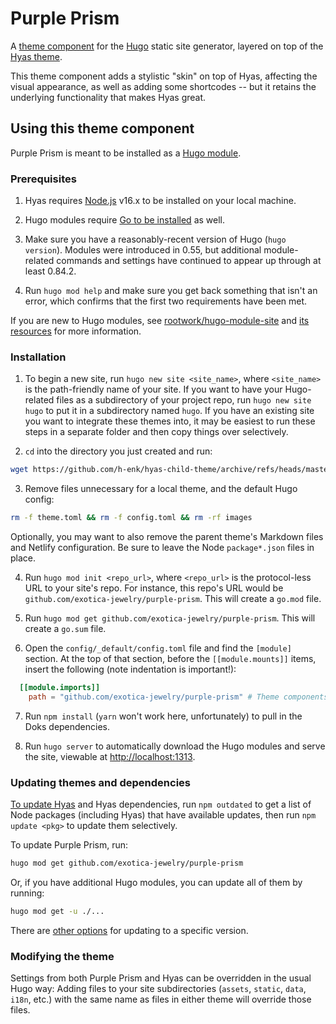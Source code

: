 # Purple Prism

A [theme component](https://gohugo.io/hugo-modules/theme-components/) for the
[Hugo](https://gohugo.io/) static site generator, layered on top of the
[Hyas theme](https://github.com/h-enk/hyas).

This theme component adds a stylistic "skin" on top of Hyas, affecting the
visual appearance, as well as adding some shortcodes -- but it retains the
underlying functionality that makes Hyas great.

## Using this theme component

Purple Prism is meant to be installed as a
[Hugo module](https://gohugo.io/hugo-modules/).

### Prerequisites

1. Hyas requires [Node.js](https://nodejs.org/) v16.x to be installed on your
   local machine.

2. Hugo modules require [Go to be installed](https://go.dev/dl/) as well.

3. Make sure you have a reasonably-recent version of Hugo (`hugo version`).
   Modules were introduced in 0.55, but additional module-related commands and
   settings have continued to appear up through at least 0.84.2.

4. Run `hugo mod help` and make sure you get back something that isn't an error,
   which confirms that the first two requirements have been met.

If you are new to Hugo modules, see
[rootwork/hugo-module-site](https://github.com/rootwork/hugo-module-site) and
[its resources](https://github.com/rootwork/hugo-module-site#additional-resources)
for more information.

### Installation

1. To begin a new site, run `hugo new site <site_name>`, where `<site_name>` is
   the path-friendly name of your site. If you want to have your Hugo-related
   files as a subdirectory of your project repo, run `hugo new site hugo` to put
   it in a subdirectory named `hugo`. If you have an existing site you want to
   integrate these themes into, it may be easiest to run these steps in a
   separate folder and then copy things over selectively.

2. `cd` into the directory you just created and run:

```sh
wget https://github.com/h-enk/hyas-child-theme/archive/refs/heads/master.zip -O master.zip && unzip master.zip && cp -a hyas-child-theme-master/* . && rm -rf hyas-child-theme-master && rm master.zip
```

3. Remove files unnecessary for a local theme, and the default Hugo config:

```sh
rm -f theme.toml && rm -f config.toml && rm -rf images
```

Optionally, you may want to also remove the parent theme's Markdown files and
Netlify configuration. Be sure to leave the Node `package*.json` files in place.

4. Run `hugo mod init <repo_url>`, where `<repo_url>` is the protocol-less URL
   to your site's repo. For instance, this repo's URL would be
   `github.com/exotica-jewelry/purple-prism`. This will create a `go.mod` file.

5. Run `hugo mod get github.com/exotica-jewelry/purple-prism`. This will create
   a `go.sum` file.

6. Open the `config/_default/config.toml` file and find the `[module]` section.
   At the top of that section, before the `[[module.mounts]]` items, insert the
   following (note indentation is important!):

```toml
  [[module.imports]]
    path = "github.com/exotica-jewelry/purple-prism" # Theme components
```

7. Run `npm install` (`yarn` won't work here, unfortunately) to pull in the Doks
   dependencies.

8. Run `hugo server` to automatically download the Hugo modules and serve the
   site, viewable at [http://localhost:1313](http://localhost:1313).

### Updating themes and dependencies

[To update Hyas](https://gethyas.com/docs/help/how-to-update/) and Hyas
dependencies, run `npm outdated` to get a list of Node packages (including Hyas)
that have available updates, then run `npm update <pkg>` to update them
selectively.

To update Purple Prism, run:

```sh
hugo mod get github.com/exotica-jewelry/purple-prism
```

Or, if you have additional Hugo modules, you can update all of them by running:

```sh
hugo mod get -u ./...
```

There are
[other options](https://github.com/rootwork/hugo-module-site#updating-a-module)
for updating to a specific version.

### Modifying the theme

Settings from both Purple Prism and Hyas can be overridden in the usual Hugo
way: Adding files to your site subdirectories (`assets`, `static`, `data`,
`i18n`, etc.) with the same name as files in either theme will override those
files.
